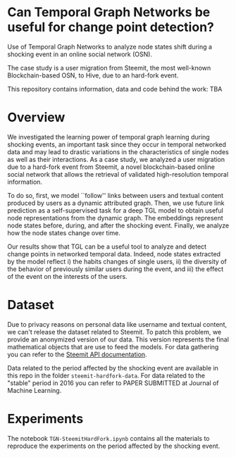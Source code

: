 # Can Temporal Graph Networks be useful for change point detection?
Use of Temporal Graph Networks to analyze node states shift during a shocking event in an online social network (OSN). 

The case study is a user migration from Steemit, the most well-known Blockchain-based OSN, to Hive, due to an hard-fork event.

This repository contains information, data and code behind the work: TBA

# Overview
We investigated the learning power of temporal graph learning during shocking events, an important task since they occur in temporal networked data and may lead to drastic variations in the characteristics of single nodes as well as their interactions.
As a case study, we analyzed a user migration due to a hard-fork event from Steemit, a novel blockchain-based online social network that allows the retrieval of validated high-resolution temporal information. 

To do so, first,  we model ``follow'' links between users and textual content produced by users as a dynamic attributed graph.
Then, we use future link prediction as a self-supervised task for a deep TGL model to obtain useful node representations from the dynamic graph.
The embeddings represent node states before, during, and after the shocking event.
Finally, we analyze how the node states change over time.

Our results show that TGL can be a useful tool to analyze and detect change points in networked temporal data.
Indeed, node states extracted by the model reflect i)  the habits changes of single users, ii) the diversity of the behavior of previously similar users during the event, and iii) the effect of the event on the interests of the users.

# Dataset
Due to privacy reasons on personal data like username and textual content, we can't release the dataset related to Steemit. To patch this problem, we provide an anonymized version of our data. This version represents the final mathematical objects that are use to feed the models. For data gathering you can refer to the [Steemit API documentation](https://developers.steem.io/). 

Data related to the period affected by the shocking event are available in this repo in the folder `steemit-hardfork-data`. For data related to the "stable" period in 2016 you can refer to PAPER SUBMITTED at Journal of Machine Learning.

# Experiments
The notebook `TGN-SteemitHardFork.ipynb` contains all the materials to reproduce the experiments on the period affected by the shocking event.
